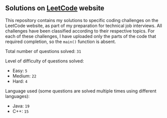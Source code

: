 ## Solutions on [LeetCode](https://leetcode.com/) website

This repository contains my solutions to specific coding challenges on the LeetCode website, as part of my preparation for technical job interviews. All challenges have been classified according to their respective topics. For each of these challenges, I have uploaded only the parts of the code that required completion, so the `main()` function is absent.

Total number of questions solved: `31`

Level of difficulty of questions solved:
* Easy: `5`
* Medium: `22`
* Hard: `4`

Language used (some questions are solved multiple times using different languages):
* Java: `19`
* C++: `15`

